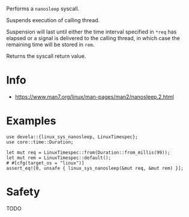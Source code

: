 Performs a `nanosleep` syscall.

Suspends execution of calling thread.

Suspension will last until either the time interval specified in `*req`
has elapsed or a signal is delivered to the calling thread, in which
case the remaining time will be stored in `rem`.

Returns the syscall return value.

# Info
- <https://www.man7.org/linux/man-pages/man2/nanosleep.2.html>

# Examples
```
use devela::{linux_sys_nanosleep, LinuxTimespec};
use core::time::Duration;

let mut req = LinuxTimespec::from(Duration::from_millis(99));
let mut rem = LinuxTimespec::default();
# #[cfg(target_os = "linux")]
assert_eq![0, unsafe { linux_sys_nanosleep(&mut req, &mut rem) }];
```

# Safety
TODO
